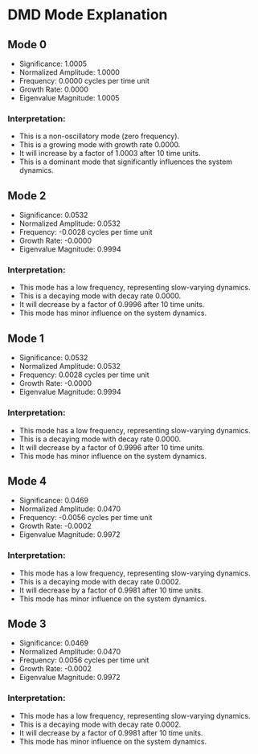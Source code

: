 # DMD Mode Explanation

## Mode 0
- Significance: 1.0005
- Normalized Amplitude: 1.0000
- Frequency: 0.0000 cycles per time unit
- Growth Rate: 0.0000
- Eigenvalue Magnitude: 1.0005

### Interpretation:
- This is a non-oscillatory mode (zero frequency).
- This is a growing mode with growth rate 0.0000.
- It will increase by a factor of 1.0003 after 10 time units.
- This is a dominant mode that significantly influences the system dynamics.

## Mode 2
- Significance: 0.0532
- Normalized Amplitude: 0.0532
- Frequency: -0.0028 cycles per time unit
- Growth Rate: -0.0000
- Eigenvalue Magnitude: 0.9994

### Interpretation:
- This mode has a low frequency, representing slow-varying dynamics.
- This is a decaying mode with decay rate 0.0000.
- It will decrease by a factor of 0.9996 after 10 time units.
- This mode has minor influence on the system dynamics.

## Mode 1
- Significance: 0.0532
- Normalized Amplitude: 0.0532
- Frequency: 0.0028 cycles per time unit
- Growth Rate: -0.0000
- Eigenvalue Magnitude: 0.9994

### Interpretation:
- This mode has a low frequency, representing slow-varying dynamics.
- This is a decaying mode with decay rate 0.0000.
- It will decrease by a factor of 0.9996 after 10 time units.
- This mode has minor influence on the system dynamics.

## Mode 4
- Significance: 0.0469
- Normalized Amplitude: 0.0470
- Frequency: -0.0056 cycles per time unit
- Growth Rate: -0.0002
- Eigenvalue Magnitude: 0.9972

### Interpretation:
- This mode has a low frequency, representing slow-varying dynamics.
- This is a decaying mode with decay rate 0.0002.
- It will decrease by a factor of 0.9981 after 10 time units.
- This mode has minor influence on the system dynamics.

## Mode 3
- Significance: 0.0469
- Normalized Amplitude: 0.0470
- Frequency: 0.0056 cycles per time unit
- Growth Rate: -0.0002
- Eigenvalue Magnitude: 0.9972

### Interpretation:
- This mode has a low frequency, representing slow-varying dynamics.
- This is a decaying mode with decay rate 0.0002.
- It will decrease by a factor of 0.9981 after 10 time units.
- This mode has minor influence on the system dynamics.

